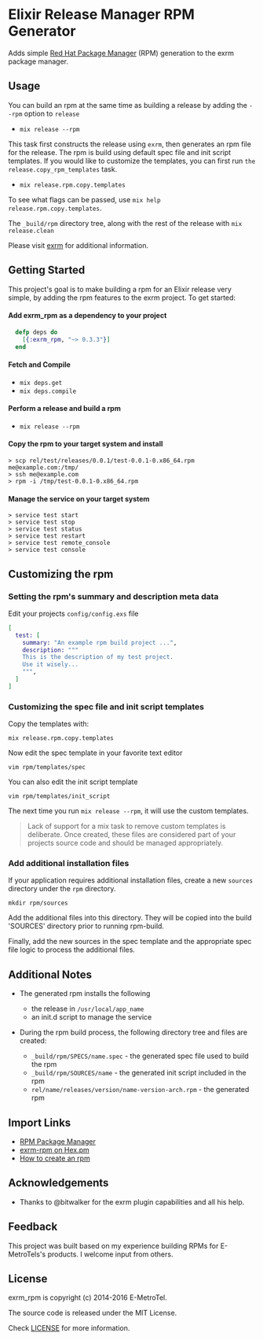 # Elixir Release Manager RPM Generator

Adds simple [Red Hat Package Manager](http://en.wikipedia.org/wiki/RPM_Package_Manager) (RPM) generation to the exrm package manager. 

## Usage

You can build an rpm at the same time as building a release by adding the `--rpm` option to `release`

- `mix release --rpm`

This task first constructs the release using `exrm`, then generates an rpm file for the release. The rpm is build using
default spec file and init script templates. If you would like to customize the templates, you can first run `the release.copy_rpm_templates`
task.

- `mix release.rpm.copy.templates`

To see what flags can be passed, use `mix help release.rpm.copy.templates`.

The `_build/rpm` directory tree, along with the rest of the release with `mix release.clean`

Please visit [exrm](https://github.com/bitwalker/exrm) for additional information. 

## Getting Started

This project's goal is to make building a rpm for an Elixir release very simple, by adding the rpm features to the exrm project. To get started:

#### Add exrm_rpm as a dependency to your project
```elixir
  defp deps do
    [{:exrm_rpm, "~> 0.3.3"}]
  end
```

#### Fetch and Compile

- `mix deps.get`
- `mix deps.compile`

#### Perform a release and build a rpm

- `mix release --rpm`

#### Copy the rpm to your target system and install

```
> scp rel/test/releases/0.0.1/test-0.0.1-0.x86_64.rpm me@example.com:/tmp/
> ssh me@example.com
> rpm -i /tmp/test-0.0.1-0.x86_64.rpm
```

#### Manage the service on your target system

```
> service test start
> service test stop
> service test status
> service test restart
> service test remote_console
> service test console
```

## Customizing the rpm

### Setting the rpm's summary and description meta data

Edit your projects `config/config.exs` file
```elixir
[
  test: [
    summary: "An example rpm build project ...",
    description: """
    This is the description of my test project. 
    Use it wisely...
    """,
  ]
]
```

### Customizing the spec file and init script templates

Copy the templates with:

`mix release.rpm.copy.templates`

Now edit the spec template in your favorite text editor

`vim rpm/templates/spec`

You can also edit the init script template

`vim rpm/templates/init_script`

The next time you run `mix release --rpm`, it will use the custom templates.

> Lack of support for a mix task to remove custom templates is deliberate. Once created, 
> these files are considered part of your projects source code and should be managed appropriately.

### Add additional installation files

If your application requires additional installation files, create a new `sources` directory under the `rpm` directory.

`mkdir rpm/sources`

Add the additional files into this directory. They will be copied into the build 'SOURCES' directory prior to running rpm-build.

Finally, add the new sources in the spec template and the appropriate spec file logic to process the additional files.

## Additional Notes

- The generated rpm installs the following
    - the release in `/usr/local/app_name`
    - an init.d script to manage the service

- During the rpm build process, the following directory tree and files are created:
    - `_build/rpm/SPECS/name.spec` - the generated spec file used to build the rpm
    - `_build/rpm/SOURCES/name` - the generated init script included in the rpm
    - `rel/name/releases/version/name-version-arch.rpm` - the generated rpm

## Import Links

- [RPM Package Manager](http://en.wikipedia.org/wiki/RPM_Package_Manager)
- [exrm-rpm on Hex.pm](https://hex.pm/packages/exrm_rpm)
- [How to create an rpm](https://fedoraproject.org/wiki/How_to_create_an_RPM_package)

## Acknowledgements

- Thanks to @bitwalker for the exrm plugin capabilities and all his help.

## Feedback

This project was built based on my experience building RPMs for E-MetroTels's products. 
I welcome input from others.

## License

exrm_rpm is copyright (c) 2014-2016 E-MetroTel. 

The source code is released under the MIT License.

Check [LICENSE](LICENSE) for more information.
